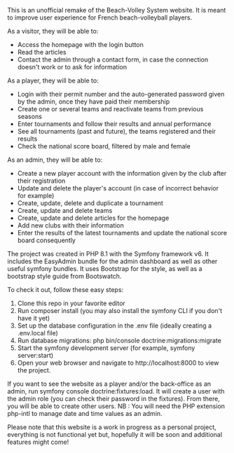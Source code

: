 This is an unofficial remake of the Beach-Volley System website. It is meant to improve user experience for French beach-volleyball players.

As a visitor, they will be able to:

- Access the homepage with the login button
- Read the articles
- Contact the admin through a contact form, in case the connection doesn't work or to ask for information

As a player, they will be able to:

- Login with their permit number and the auto-generated password given by the admin, once they have paid their membership
- Create one or several teams and reactivate teams from previous seasons
- Enter tournaments and follow their results and annual performance
- See all tournaments (past and future), the teams registered and their results
- Check the national score board, filtered by male and female

As an admin, they will be able to:

- Create a new player account with the information given by the club after their registration
- Update and delete the player's account (in case of incorrect behavior for example)
- Create, update, delete and duplicate a tournament
- Create, update and delete teams
- Create, update and delete articles for the homepage
- Add new clubs with their information
- Enter the results of the latest tournaments and update the national score board consequently

The project was created in PHP 8.1 with the Symfony framework v6. It includes the EasyAdmin bundle for the admin dashboard as well as other useful symfony bundles. It uses Bootstrap for the style, as well as a bootstrap style guide from Bootswatch.

To check it out, follow these easy steps:

1. Clone this repo in your favorite editor
2. Run composer install (you may also install the symfony CLI if you don't have it yet)
3. Set up the database configuration in the .env file (ideally creating a .env.local file)
4. Run database migrations: php bin/console doctrine:migrations:migrate
5. Start the symfony development server (for example, symfony server:start)
6. Open your web browser and navigate to http://localhost:8000 to view the project.

If you want to see the website as a player and/or the back-office as an admin, run symfony console doctrine:fixtures:load. It will create a user with the admin role (you can check their password in the fixtures). From there, you will be able to create other users. 
NB : You will need the PHP extension php-intl to manage date and time values as an admin.

Please note that this website is a work in progress as a personal project, everything is not functional yet but, hopefully it will be soon and additional features might come!